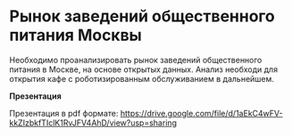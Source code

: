 # Рынок заведений общественного питания Москвы


Необходимо проанализировать рынок заведений общественного питания в Москве, на основе открытых данных. Анализ необходи для открытия кафе с роботизированным обслуживанием в дальнейшем.

**Презентация**

Презентация в pdf формате: https://drive.google.com/file/d/1aEkC4wFV-kkZIzbkfTIclK1RvJFV4AhD/view?usp=sharing

